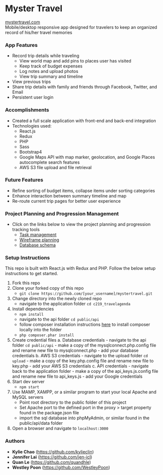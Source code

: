 # Myster Travel
<a href="https://mystertravel.com/" target="_blank">mystertravel.com</a>
<br>Mobile/desktop responsive app designed for travelers to keep an organized record of his/her travel memories

### App Features
- Record trip details while traveling
    - View world map and add pins to places user has visited
    - Keep track of budget expenses
    - Log notes and upload photos
    - View trip summary and timeline
- View previous trips
- Share trip details with family and friends through Facebook, Twitter, and Email
- Persistent user login

### Accomplishments
- Created a full scale application with front-end and back-end integration
- Technologies used:
    - React.js
    - Redux
    - PHP
    - Sass
    - Bootstrap4
    -  Google Maps API with map marker, geolocation, and Google Places autocomplete search features
    - AWS S3 file upload and file retrieval

### Future Features
- Refine sorting of budget items, collapse items under sorting categories
- Enhance interaction between summary timeline and map
- Re-route current trip pages for better user experience

### Project Planning and Progression Management
- Click on the links below to view the project planning and progression tracking tools
   - <a href="https://www.meistertask.com/projects/d5wdruhifd/join/" target="_blank">Task management</a>
   - <a href="https://www.figma.com/file/Xmh37OwoBnlSgdptWpvYidkO/Myster-Travel?node-id=0%3A1" target="_blank">Wireframe planning</a>
   - <a href="https://dbdesigner.page.link/aRYkTggDqqMi98sE8" target="_blank">Database schema</a>

### Setup Instructions
This repo is built with React.js with Redux and PHP. Follow the below setup instructions to get started.
1. Fork this repo
2. Clone your forked copy of this repo
    - `git clone https://github.com/[your_username]/mystertravel.git`
3. Change directory into the newly cloned repo
    - navigate to the application folder `cd c219_travelagenda`
4. Install dependencies
    - `npm install`
    - navigate to the api folder `cd public/api`
    - follow composer installation instructions <a href="https://getcomposer.org/download/" target="_blank">here</a> to install composer locally into the folder
    - `php composer.phar install`
5. Create credential files
   a. Database credentials
        - navigate to the api folder `cd public/api`
        - make a copy of the mysqlconnect.php.config file and rename new file to mysqlconnect.php
        - add your database credentials
   b. AWS S3 credentials
        - navigate to the upload folder `cd upload`
        - make a copy of the key.php.config file and rename new file to key.php
        - add your AWS S3 credentials
   c. API credentials
       - navigate back to the application folder
       - make a copy of the api_keys.js.config file and rename new file to api_keys.js
       - add your Google credentials
9. Start dev server
    - `npm start`
10. Use MAMP, XAMPP, or a similar program to start your local Apache and MySQL servers
    - Point root directory to the public folder of this project
    - Set Apache port to the defined port in the proxy > target property found in the package.json file
    - import the sql database into phpMyAdmin, or similar found in the public/api/data folder
11. Open a browser and navigate to `localhost:3000`

### Authors
- **Kylie Chao** (https://github.com/kylieclin)
- **Jennifer Lai** (https://github.com/jen-icl)
- **Quan Le** (https://github.com/quandhle)
- **Westley Poon** (https://github.com/WestleyPoon)
